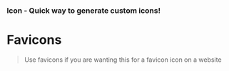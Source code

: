 ### Icon - Quick way to generate custom icons!

# Favicons
> Use favicons if you are wanting this for a favicon icon on a website